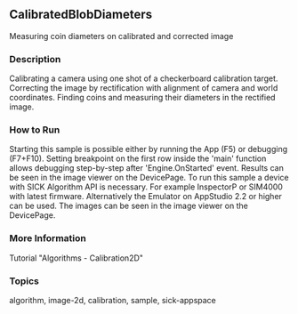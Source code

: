 ## CalibratedBlobDiameters

Measuring coin diameters on calibrated and corrected image

### Description

Calibrating a camera using one shot of a checkerboard calibration target.
Correcting the image by rectification with alignment of camera and world coordinates.
Finding coins and measuring their diameters in the rectified image.

### How to Run

Starting this sample is possible either by running the App (F5) or
debugging (F7+F10). Setting breakpoint on the first row inside the 'main'
function allows debugging step-by-step after 'Engine.OnStarted' event.
Results can be seen in the image viewer on the DevicePage.
To run this sample a device with SICK Algorithm API is necessary.
For example InspectorP or SIM4000 with latest firmware. Alternatively the
Emulator on AppStudio 2.2 or higher can be used. The images can be seen in the
image viewer on the DevicePage.

### More Information

Tutorial "Algorithms - Calibration2D"

### Topics

algorithm, image-2d, calibration, sample, sick-appspace
